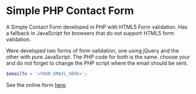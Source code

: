Simple PHP Contact Form
=======================

A Simple Contact Form developed in PHP with HTML5 Form validation. Has a fallback in JavaScript for browsers that do not support HTML5 form validation.

Were developed two forms of form validation, one using jQuery and the other with pure JavaScript. The PHP code for both is the same. choose your and do not forget to change the PHP script where the email should be sent.

```php
$emailTo = '<YOUR_EMAIL_HERE>';
```

See the online form [here](http://www.pinceladasdaweb.com.br/blog/uploads/contact-form/).